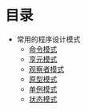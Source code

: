 # 目录

- 常用的程序设计模式
  - [命令模式](/zh-cn/gameProgrammingPatterns/DesignPattern/CommandPattern.md)
  - [享元模式](/zh-cn/gameProgrammingPatterns/DesignPattern/FlyweightPattern.md)
  - [观察者模式]()
  - [原型模式]()
  - [单例模式]()
  - [状态模式]()